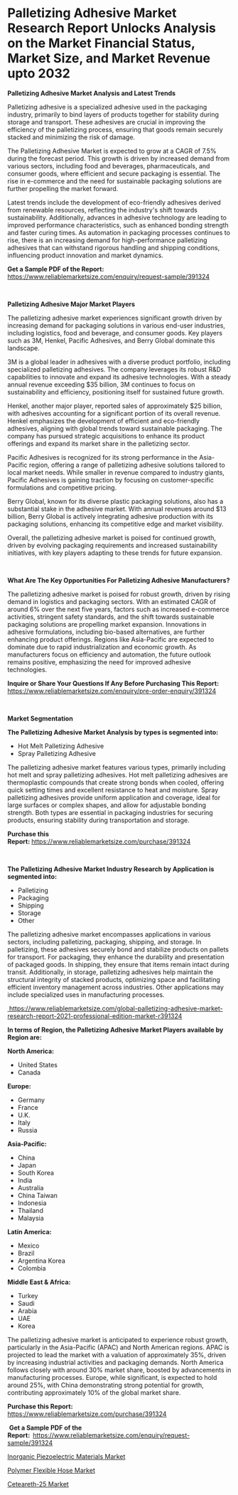 <p><h1>Palletizing Adhesive Market Research Report Unlocks Analysis on the Market Financial Status, Market Size, and Market Revenue upto 2032</h1></p><p><strong>Palletizing Adhesive Market Analysis and Latest Trends</strong></p>
<p><p>Palletizing adhesive is a specialized adhesive used in the packaging industry, primarily to bind layers of products together for stability during storage and transport. These adhesives are crucial in improving the efficiency of the palletizing process, ensuring that goods remain securely stacked and minimizing the risk of damage.</p><p>The Palletizing Adhesive Market is expected to grow at a CAGR of 7.5% during the forecast period. This growth is driven by increased demand from various sectors, including food and beverages, pharmaceuticals, and consumer goods, where efficient and secure packaging is essential. The rise in e-commerce and the need for sustainable packaging solutions are further propelling the market forward.</p><p>Latest trends include the development of eco-friendly adhesives derived from renewable resources, reflecting the industry's shift towards sustainability. Additionally, advances in adhesive technology are leading to improved performance characteristics, such as enhanced bonding strength and faster curing times. As automation in packaging processes continues to rise, there is an increasing demand for high-performance palletizing adhesives that can withstand rigorous handling and shipping conditions, influencing product innovation and market dynamics.</p></p>
<p><strong>Get a Sample PDF of the Report:&nbsp;</strong> <a href="https://www.reliablemarketsize.com/enquiry/request-sample/391324?utm_campaign=2005&utm_medium=2&utm_source=Github&utm_content=ia&utm_term=29032025&utm_id=palletizing-adhesive">https://www.reliablemarketsize.com/enquiry/request-sample/391324</a></p>
<p>&nbsp;</p>
<p><strong>Palletizing Adhesive Major Market Players</strong></p>
<p><p>The palletizing adhesive market experiences significant growth driven by increasing demand for packaging solutions in various end-user industries, including logistics, food and beverage, and consumer goods. Key players such as 3M, Henkel, Pacific Adhesives, and Berry Global dominate this landscape.</p><p>3M is a global leader in adhesives with a diverse product portfolio, including specialized palletizing adhesives. The company leverages its robust R&D capabilities to innovate and expand its adhesive technologies. With a steady annual revenue exceeding $35 billion, 3M continues to focus on sustainability and efficiency, positioning itself for sustained future growth.</p><p>Henkel, another major player, reported sales of approximately $25 billion, with adhesives accounting for a significant portion of its overall revenue. Henkel emphasizes the development of efficient and eco-friendly adhesives, aligning with global trends toward sustainable packaging. The company has pursued strategic acquisitions to enhance its product offerings and expand its market share in the palletizing sector.</p><p>Pacific Adhesives is recognized for its strong performance in the Asia-Pacific region, offering a range of palletizing adhesive solutions tailored to local market needs. While smaller in revenue compared to industry giants, Pacific Adhesives is gaining traction by focusing on customer-specific formulations and competitive pricing.</p><p>Berry Global, known for its diverse plastic packaging solutions, also has a substantial stake in the adhesive market. With annual revenues around $13 billion, Berry Global is actively integrating adhesive production with its packaging solutions, enhancing its competitive edge and market visibility.</p><p>Overall, the palletizing adhesive market is poised for continued growth, driven by evolving packaging requirements and increased sustainability initiatives, with key players adapting to these trends for future expansion.</p></p>
<p>&nbsp;</p>
<p><strong>What Are The Key Opportunities For Palletizing Adhesive Manufacturers?</strong></p>
<p><p>The palletizing adhesive market is poised for robust growth, driven by rising demand in logistics and packaging sectors. With an estimated CAGR of around 6% over the next five years, factors such as increased e-commerce activities, stringent safety standards, and the shift towards sustainable packaging solutions are propelling market expansion. Innovations in adhesive formulations, including bio-based alternatives, are further enhancing product offerings. Regions like Asia-Pacific are expected to dominate due to rapid industrialization and economic growth. As manufacturers focus on efficiency and automation, the future outlook remains positive, emphasizing the need for improved adhesive technologies.</p></p>
<p><strong>Inquire or Share Your Questions If Any Before Purchasing This Report:</strong> <a href="https://www.reliablemarketsize.com/enquiry/pre-order-enquiry/391324?utm_campaign=2005&utm_medium=2&utm_source=Github&utm_content=ia&utm_term=29032025&utm_id=palletizing-adhesive">https://www.reliablemarketsize.com/enquiry/pre-order-enquiry/391324</a></p>
<p>&nbsp;</p>
<p><strong>Market Segmentation</strong></p>
<p><strong>The Palletizing Adhesive Market Analysis by types is segmented into:</strong></p>
<p><ul><li>Hot Melt Palletizing Adhesive</li><li>Spray Palletizing Adhesive</li></ul></p>
<p><p>The palletizing adhesive market features various types, primarily including hot melt and spray palletizing adhesives. Hot melt palletizing adhesives are thermoplastic compounds that create strong bonds when cooled, offering quick setting times and excellent resistance to heat and moisture. Spray palletizing adhesives provide uniform application and coverage, ideal for large surfaces or complex shapes, and allow for adjustable bonding strength. Both types are essential in packaging industries for securing products, ensuring stability during transportation and storage.</p></p>
<p><strong>Purchase this Report:&nbsp;</strong><a href="https://www.reliablemarketsize.com/purchase/391324?utm_campaign=2005&utm_medium=2&utm_source=Github&utm_content=ia&utm_term=29032025&utm_id=palletizing-adhesive">https://www.reliablemarketsize.com/purchase/391324</a></p>
<p>&nbsp;</p>
<p><strong>The Palletizing Adhesive Market Industry Research by Application is segmented into:</strong></p>
<p><ul><li>Palletizing</li><li>Packaging</li><li>Shipping</li><li>Storage</li><li>Other</li></ul></p>
<p><p>The palletizing adhesive market encompasses applications in various sectors, including palletizing, packaging, shipping, and storage. In palletizing, these adhesives securely bond and stabilize products on pallets for transport. For packaging, they enhance the durability and presentation of packaged goods. In shipping, they ensure that items remain intact during transit. Additionally, in storage, palletizing adhesives help maintain the structural integrity of stacked products, optimizing space and facilitating efficient inventory management across industries. Other applications may include specialized uses in manufacturing processes.</p></p>
<p><a href="https://www.reliablemarketsize.com/global-palletizing-adhesive-market-research-report-2021-professional-edition-market-r391324?utm_campaign=2005&utm_medium=2&utm_source=Github&utm_content=ia&utm_term=29032025&utm_id=palletizing-adhesive">&nbsp;https://www.reliablemarketsize.com/global-palletizing-adhesive-market-research-report-2021-professional-edition-market-r391324</a></p>
<p><strong>In terms of Region, the Palletizing Adhesive Market Players available by Region are:</strong></p>
<p>
    <p> <strong> North America: </strong>
        <ul>
            <li>United States</li>
            <li>Canada</li>
        </ul>
        </p> 
    <p> <strong> Europe: </strong>
        <ul>
            <li>Germany</li>
            <li>France</li>
            <li>U.K.</li>
            <li>Italy</li>
            <li>Russia</li>
        </ul>
        </p> 
    <p> <strong> Asia-Pacific: </strong>
        <ul>
            <li>China</li>
            <li>Japan</li>
            <li>South Korea</li>
            <li>India</li>
            <li>Australia</li>
            <li>China Taiwan</li>
            <li>Indonesia</li>
            <li>Thailand</li>
            <li>Malaysia</li>
        </ul>
        </p> 
    <p> <strong> Latin America: </strong>
        <ul>
            <li>Mexico</li>
            <li>Brazil</li>
            <li>Argentina Korea</li>
            <li>Colombia</li>
        </ul>
        </p> 
    <p> <strong> Middle East & Africa: </strong>
        <ul>
            <li>Turkey</li>
            <li>Saudi</li>
            <li>Arabia</li>
            <li>UAE</li>
            <li>Korea</li>
        </ul>
    </p>
    </p>
<p><p>The palletizing adhesive market is anticipated to experience robust growth, particularly in the Asia-Pacific (APAC) and North American regions. APAC is projected to lead the market with a valuation of approximately 35%, driven by increasing industrial activities and packaging demands. North America follows closely with around 30% market share, boosted by advancements in manufacturing processes. Europe, while significant, is expected to hold around 25%, with China demonstrating strong potential for growth, contributing approximately 10% of the global market share.</p></p>
<p><strong>Purchase this Report: </strong><a href="https://www.reliablemarketsize.com/purchase/391324?utm_campaign=2005&utm_medium=2&utm_source=Github&utm_content=ia&utm_term=29032025&utm_id=palletizing-adhesive">https://www.reliablemarketsize.com/purchase/391324</a></p>
<p>&nbsp;<strong>Get a Sample PDF of the Report:&nbsp;&nbsp;</strong><a href="https://www.reliablemarketsize.com/enquiry/request-sample/391324?utm_campaign=2005&utm_medium=2&utm_source=Github&utm_content=ia&utm_term=29032025&utm_id=palletizing-adhesive">https://www.reliablemarketsize.com/enquiry/request-sample/391324</a></p>
<p><strong></strong></p>
<p><p><a href="https://github.com/lylyparadise/Market-Research-Report-List-6/blob/main/inorganic-piezoelectric-materials-market.md?utm_campaign=2005&utm_medium=2&utm_source=Github&utm_content=ia&utm_term=29032025&utm_id=palletizing-adhesive">Inorganic Piezoelectric Materials Market</a></p><p><a href="https://github.com/kohushamudo3/Market-Research-Report-List-1/blob/main/polymer-flexible-hose-market.md?utm_campaign=2005&utm_medium=2&utm_source=Github&utm_content=ia&utm_term=29032025&utm_id=palletizing-adhesive">Polymer Flexible Hose Market</a></p><p><a href="https://github.com/myrieronays5/Market-Research-Report-List-1/blob/main/ceteareth-25-market.md?utm_campaign=2005&utm_medium=2&utm_source=Github&utm_content=ia&utm_term=29032025&utm_id=palletizing-adhesive">Ceteareth-25 Market</a></p></p>